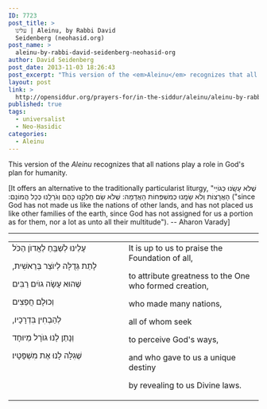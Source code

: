 ```yaml
---
ID: 7723
post_title: >
  עלינו | Aleinu, by Rabbi David
  Seidenberg (neohasid.org)
post_name: >
  aleinu-by-rabbi-david-seidenberg-neohasid-org
author: David Seidenberg
post_date: 2013-11-03 18:26:43
post_excerpt: "This version of the <em>Aleinu</em> recognizes that all nations play a role in God's plan for humanity."
layout: post
link: >
  http://opensiddur.org/prayers-for/in-the-siddur/aleinu/aleinu-by-rabbi-david-seidenberg-neohasid-org/
published: true
tags:
  - universalist
  - Neo-Ḥasidic
categories:
  - Aleinu
---
```

This version of the <em>Aleinu</em> recognizes that all nations play a role in God's plan for humanity. 

[It offers an alternative to the traditionally particularist liturgy, "<span class="hebrew">שֶׁלֹּא עָשָֽׂנוּ כְּגוֹיֵי הָאֲרָצוֹת וְלֹא שָׂמָֽנוּ כְּמִשְׁפְּחוֹת הָאֲדָמָה: שֶׁלֹּא שָׂם חֶלְקֵֽנוּ כָּהֶם וְגֹרָלֵֽנוּ כְּכָל הֲמוֹנָם:‏</span> ("since God has not made us like the nations of other lands, and has not placed us like other families of the earth, since God has not assigned for us a portion as for them, nor a lot as unto all their multitude"). -- Aharon Varady]
<hr />
<table style="margin-left: auto;margin-right: auto;">
<tbody>
<tr>
<td style="vertical-align:top;" width="46%">
<div class="liturgy"><span lang="he">
עָלֵינוּ לְשַׁבֵּֽחַ  לַאֲדוֺן הַכֹּל

לָתֵת גְּדֻלָּה לְיוֺצֵר בְּרֵאשִׁית,‏

שֶׁהוּא עָשָׂה גוֺיִם רַבִּים

וְכוּלָם חֲפֵצִים

לְהַבְחִין בִּדְרָכָיו,‏

וְנָתַן לָנוּ גּוֺרָל מְיוּחָד

שֶׁגִלָּה לָנוּ אֶת מִשְׁפָּטָיו׃
</span></div></td>
 
<td style="vertical-align:top;" width="53%"><div class="english">
It is up to us to praise the Foundation of all,

to attribute greatness to the One who formed creation,

who made many nations, 

all of whom seek

to perceive God's ways,

and who gave to us a unique destiny

by revealing to us Divine laws.
</td></tr>
</tbody>
</tbody></tbody></tbody></table>